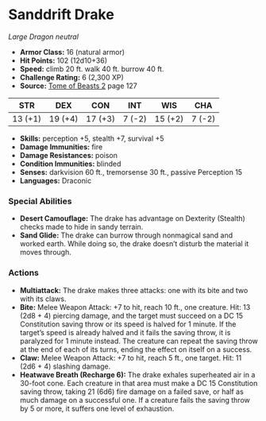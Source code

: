 # Sanddrift Drake

*Large* *Dragon* *neutral*

- **Armor Class:** 16 (natural armor)
- **Hit Points:** 102 (12d10+36)
- **Speed:** climb 20 ft. walk 40 ft. burrow 40 ft.
- **Challenge Rating:** 6 (2,300 XP)
- **Source:** [Tome of Beasts 2](https://koboldpress.com/kpstore/product/tome-of-beasts-2-for-5th-edition) page 127

| STR | DEX | CON | INT | WIS | CHA |
| --- | --- | --- | --- | --- | --- |
| 13 (+1) | 19 (+4) | 17 (+3) | 7 (-2) | 15 (+2) | 7 (-2) |

- **Skills:** perception +5, stealth +7, survival +5
- **Damage Immunities:** fire
- **Damage Resistances:** poison
- **Condition Immunities:** blinded
- **Senses:** darkvision 60 ft., tremorsense 30 ft., passive Perception 15
- **Languages:** Draconic

### Special Abilities

- **Desert Camouflage:** The drake has advantage on Dexterity (Stealth) checks made to hide in sandy terrain.
- **Sand Glide:** The drake can burrow through nonmagical sand and worked earth. While doing so, the drake doesn’t disturb the material it moves through.

### Actions

- **Multiattack:** The drake makes three attacks: one with its bite and two with its claws.
- **Bite:** Melee Weapon Attack: +7 to hit, reach 10 ft., one creature. Hit: 13 (2d8 + 4) piercing damage, and the target must succeed on a DC 15 Constitution saving throw or its speed is halved for 1 minute. If the target’s speed is already halved and it fails the saving throw, it is paralyzed for 1 minute instead. The creature can repeat the saving throw at the end of each of its turns, ending the effect on itself on a success.
- **Claw:** Melee Weapon Attack: +7 to hit, reach 5 ft., one target. Hit: 11 (2d6 + 4) slashing damage.
- **Heatwave Breath (Recharge 6):** The drake exhales superheated air in a 30-foot cone. Each creature in that area must make a DC 15 Constitution saving throw, taking 21 (6d6) fire damage on a failed save, or half as much damage on a successful one. If a creature fails the saving throw by 5 or more, it suffers one level of exhaustion.



